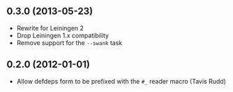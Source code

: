 ## 0.3.0 (2013-05-23)

* Rewrite for Leiningen 2
* Drop Leiningen 1.x compatibility
* Remove support for the `--swank` task

## 0.2.0 (2012-01-01)

* Allow defdeps form to be prefixed with the `#_` reader macro (Tavis Rudd)
